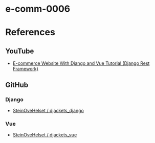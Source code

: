 # e-comm-0006

# References
## YouTube
- [E-commerce Website With Django and Vue Tutorial (Django Rest Framework)](https://www.youtube.com/watch?v=Yg5zkd9nm6w&t=206s&ab_channel=freeCodeCamp.org)
## GitHub
### Django
- [SteinOveHelset / djackets_django](https://github.com/SteinOveHelset/djackets_django)
### Vue
- [SteinOveHelset / djackets_vue](https://github.com/SteinOveHelset/djackets_vue/tree/master/src)